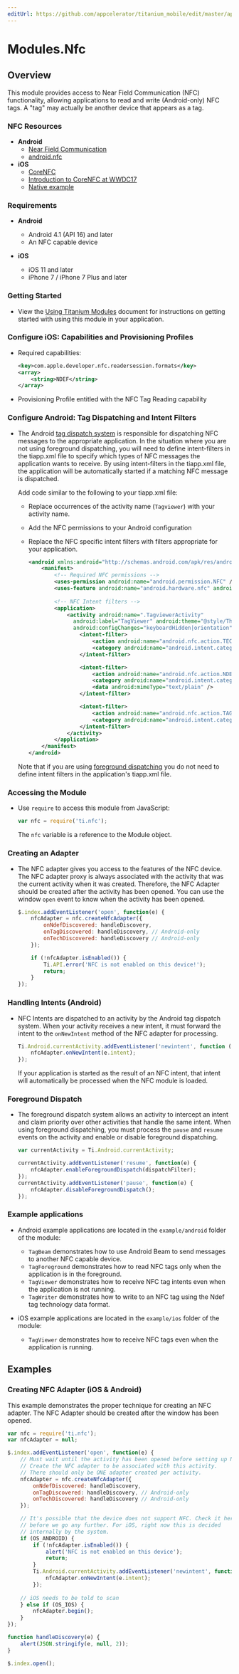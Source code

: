 ```yaml
---
editUrl: https://github.com/appcelerator/titanium_mobile/edit/master/apidoc/Nfc.yml
---
```

# Modules.Nfc

<TypeHeader/>

## Overview

This module provides access to Near Field Communication (NFC) functionality, 
allowing applications to read and write (Android-only) NFC tags. 
A "tag" may actually be another device that appears as a tag.

### NFC Resources

- **Android**
  - [Near Field Communication](http://developer.android.com/guide/topics/connectivity/nfc/index.html)
  - [android.nfc](http://developer.android.com/reference/android/nfc/package-summary.html)
- **iOS**
  - [CoreNFC](https://developer.apple.com/documentation/corenfc)
  - [Introduction to CoreNFC at WWDC17](https://developer.apple.com/videos/play/wwdc2017/718/)
  - [Native example](https://github.com/hansemannn/iOS11-NFC-Example)

### Requirements

- **Android**
  - Android 4.1 (API 16) and later
  - An NFC capable device

- **iOS**
  - iOS 11 and later
  - iPhone 7 / iPhone 7 Plus and later

### Getting Started

-   View the [Using Titanium Modules](http://docs.appcelerator.com/platform/latest/#!/guide/Using_Titanium_Modules) 
    document for instructions on getting started with using this module in your application.
    
### Configure iOS: Capabilities and Provisioning Profiles

-   Required capabilities:

    ``` xml
    <key>com.apple.developer.nfc.readersession.formats</key>
    <array>
        <string>NDEF</string>
    </array>
    ```

-   Provisioning Profile entitled with the NFC Tag Reading capability

### Configure Android: Tag Dispatching and Intent Filters

-   The Android [tag dispatch system](http://developer.android.com/guide/topics/connectivity/nfc/nfc.html#tag-dispatch)
    is responsible for dispatching NFC messages to the appropriate application. In the
    situation where you are not using foreground dispatching, you will need to define intent-filters in the 
    tiapp.xml file to specify which types of NFC messages the application wants to receive. By using intent-filters in
    the tiapp.xml file, the application will be automatically started if a matching
    NFC message is dispatched. 

    Add code similar to the following to your tiapp.xml file:

    - Replace occurrences of the activity name (`Tagviewer`) with your activity name.
    - Add the NFC permissions to your Android configuration
    - Replace the NFC specific intent filters with filters appropriate for your application.

        ``` xml
        <android xmlns:android="http://schemas.android.com/apk/res/android">
            <manifest>
                <!-- Required NFC permissions -->
                <uses-permission android:name="android.permission.NFC" />
                <uses-feature android:name="android.hardware.nfc" android:required="true" /> 
                
                <!-- NFC Intent filters -->
                <application>
                    <activity android:name=".TagviewerActivity"
                      android:label="TagViewer" android:theme="@style/Theme.Titanium"
                      android:configChanges="keyboardHidden|orientation">
                        <intent-filter>
                            <action android:name="android.nfc.action.TECH_DISCOVERED"/>
                            <category android:name="android.intent.category.DEFAULT"/>
                        </intent-filter>

                        <intent-filter>
                            <action android:name="android.nfc.action.NDEF_DISCOVERED"/>
                            <category android:name="android.intent.category.DEFAULT"/>
                            <data android:mimeType="text/plain" />
                        </intent-filter>

                        <intent-filter>
                            <action android:name="android.nfc.action.TAG_DISCOVERED"/>
                            <category android:name="android.intent.category.DEFAULT"/>
                        </intent-filter>
                    </activity>
                </application>
            </manifest>
        </android>
        ```

    Note that if you are using [foreground dispatching](http://developer.android.com/guide/topics/connectivity/nfc/advanced-nfc.html#foreground-dispatch)
    you do not need to define intent filters in the application's tiapp.xml file.

### Accessing the Module

-   Use `require` to access this module from JavaScript:

    ``` javascript
    var nfc = require('ti.nfc');
    ```

    The `nfc` variable is a reference to the Module object.

### Creating an Adapter

-   The NFC adapter gives you access to the features of the NFC device. The NFC adapter proxy is always
    associated with the activity that was the current activity when it was created. Therefore, the NFC 
    Adapter should be created after the activity has been opened. You can use the window `open` event to know
    when the activity has been opened. 

    ``` javascript
    $.index.addEventListener('open', function(e) {
        nfcAdapter = nfc.createNfcAdapter({
            onNdefDiscovered: handleDiscovery,
            onTagDiscovered: handleDiscovery, // Android-only
            onTechDiscovered: handleDiscovery // Android-only
        });

        if (!nfcAdapter.isEnabled()) {
            Ti.API.error('NFC is not enabled on this device!');
            return;
        }
    });
    ```

### Handling Intents (Android)

-   NFC Intents are dispatched to an activity by the Android tag dispatch system. When your activity receives a new intent,
    it must forward the intent to the `onNewIntent` method of the NFC adapter for processing.

    ``` javascript
    Ti.Android.currentActivity.addEventListener('newintent', function (e) {
        nfcAdapter.onNewIntent(e.intent);
    });
    ```

    If your application is started as the result of an NFC intent, that intent will automatically be processed when the
    NFC module is loaded.

### Foreground Dispatch

-   The foreground dispatch system allows an activity to intercept an intent and claim priority over other activities that handle the same intent.
    When using foreground dispatching, you must process the `pause` and `resume` events on the activity and enable or disable
    foreground dispatching.

    ``` javascript
    var currentActivity = Ti.Android.currentActivity;

    currentActivity.addEventListener('resume', function(e) {
        nfcAdapter.enableForegroundDispatch(dispatchFilter);
    });
    currentActivity.addEventListener('pause', function(e) {
        nfcAdapter.disableForegroundDispatch();
    });
    ```

### Example applications

-   Android example applications are located in the `example/android` folder of the module:

    - `TagBeam` demonstrates how to use Android Beam to send messages to another NFC capable device.
    - `TagForeground` demonstrates how to read NFC tags only when the application is in the foreground.
    - `TagViewer` demonstrates how to receive NFC tag intents even when the application is not running.
    - `TagWriter` demonstrates how to write to an NFC tag using the Ndef tag technology data format.
    
-   iOS example applications are located in the `example/ios` folder of the module:
    
    - `TagViewer` demonstrates how to receive NFC tags even when the application is running.

## Examples

### Creating NFC Adapter (iOS & Android)

This example demonstrates the proper technique for creating an NFC adapter. 
The NFC Adapter should be created after the window has been opened.

``` javascript
var nfc = require('ti.nfc');
var nfcAdapter = null;

$.index.addEventListener('open', function(e) {
    // Must wait until the activity has been opened before setting up NFC
    // Create the NFC adapter to be associated with this activity. 
    // There should only be ONE adapter created per activity.
    nfcAdapter = nfc.createNfcAdapter({
        onNdefDiscovered: handleDiscovery,
        onTagDiscovered: handleDiscovery, // Android-only
        onTechDiscovered: handleDiscovery // Android-only
    });

    // It's possible that the device does not support NFC. Check it here
    // before we go any further. For iOS, right now this is decided 
    // internally by the system. 
    if (OS_ANDROID) {
        if (!nfcAdapter.isEnabled()) {
            alert('NFC is not enabled on this device');
            return;
        }
        Ti.Android.currentActivity.addEventListener('newintent', function (e) {
            nfcAdapter.onNewIntent(e.intent);
        });
        
    // iOS needs to be told to scan
    } else if (OS_IOS) {
        nfcAdapter.begin();
    }
});

function handleDiscovery(e) {
    alert(JSON.stringify(e, null, 2));
}

$.index.open();
```

<ApiDocs/>

